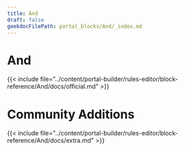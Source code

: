 ```yaml
---
title: And
draft: false
geekdocFilePath: portal_blocks/And/_index.md
---
```

# And
{{< include file="../content/portal-builder/rules-editor/block-reference/And/docs/official.md" >}}

# Community Additions

{{< include file="../content/portal-builder/rules-editor/block-reference/And/docs/extra.md" >}}